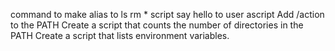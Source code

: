 command to make alias to ls rm *
script say hello to user
ascript Add /action to the PATH
Create a script that counts the number of directories in the PATH
Create a script that lists environment variables.
